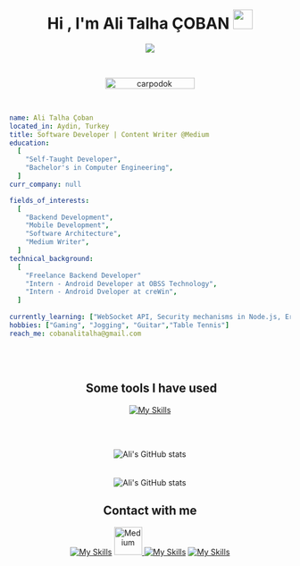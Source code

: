<h1 align="center">Hi , I'm Ali Talha ÇOBAN <img src="https://media.giphy.com/media/hvRJCLFzcasrR4ia7z/giphy.gif" width="35"></h1>

<p align="center">
  <a href="https://github.com/DenverCoder1/readme-typing-svg"><img src="https://readme-typing-svg.herokuapp.com?font=Time+New+Roman&color=%23C8BE25&size=25&center=true&vCenter=true&width=600&height=100&lines=Software+Developer;Computer+Engineer;Open+to+work+:);Content+Writer+@Medium;Always+learning+new+things"></a>
</p>

<br>

<p align="center"> 
	<img src="https://komarev.com/ghpvc/?username=carpodok&label=Profile%20views&color=0047AB&style=plastic?" alt="carpodok" height=20px, width=160px/> 
</p>

<br>

```yaml
name: Ali Talha Çoban
located_in: Aydin, Turkey
title: Software Developer | Content Writer @Medium
education:
  [
    "Self-Taught Developer",
    "Bachelor's in Computer Engineering",
  ]
curr_company: null

fields_of_interests:
  [
    "Backend Development",
    "Mobile Development",
    "Software Architecture",
    "Medium Writer",
  ]
technical_background:
  [
    "Freelance Backend Developer"
    "Intern - Android Developer at OBSS Technology",
    "Intern - Android Dveloper at creWin",
  ]
  
currently_learning: ["WebSocket API, Security mechanisms in Node.js, Error Handling and Logging in Node.js"]
hobbies: ["Gaming", "Jogging", "Guitar","Table Tennis"]
reach_me: cobanalitalha@gmail.com
```

<br><br>

<div align="center">
<h2> &nbsp;Some tools I have used</h2>

 [![My Skills](https://skillicons.dev/icons?i=js,nodejs,vscode,mongodb,express,postman,docker,react,ts,gitlab,git,figma,kotlin,androidstudio,java&perline=8)](https://skillicons.dev)
 <!-- <p align="left">
  <div class="contact-icons">
<img src="https://github.com/devicons/devicon/blob/v2.15.1/icons/androidstudio/androidstudio-original.svg" alt="androidstudio"  height="45"/>
<img src="https://github.com/devicons/devicon/blob/v2.15.1/icons/kotlin/kotlin-original.svg" alt="kotlin"  height="45"/>
<img src="https://github.com/carpodok/carpodok/assets/64840495/debf2dd8-e3e0-4c47-a039-1f9d3fe7af54" alt="jetpackcompose"  height="45"/>
<img src="https://github.com/devicons/devicon/blob/v2.15.1/icons/intellij/intellij-original.svg" alt="intellij"  height="45"/>
<img src="https://github.com/devicons/devicon/blob/v2.15.1/icons/java/java-original-wordmark.svg" alt="java"  height="45"/>
<img src="https://github.com/devicons/devicon/blob/v2.15.1/icons/figma/figma-original.svg" alt="figma"  height="45"/>
<img src="https://github.com/devicons/devicon/blob/v2.15.1/icons/flutter/flutter-original.svg" alt="flutter"  height="45"/>
<img src="https://github.com/devicons/devicon/blob/v2.15.1/icons/firebase/firebase-plain-wordmark.svg" alt="firebase"  height="45"/>
<img src="https://github.com/devicons/devicon/blob/v2.15.1/icons/dart/dart-original.svg" alt="dart"  height="45"/>
<img src="https://cdn.jsdelivr.net/gh/devicons/devicon/icons/vscode/vscode-original.svg" alt="vscode"  height="45"/>
 </div>
</p> -->

<br><br>

<img align="center" src="https://github-readme-stats.vercel.app/api?username=carpodok&show_icons=true&theme=transparent&rank_icon=github" alt="Ali's GitHub stats">
<br><br><br>
<img align="center" src="https://github-readme-stats.vercel.app/api/top-langs/?username=carpodok&size_weight=0.5&count_weight=0.5&langs_count=3&theme=transparent&layout=donut-vertical" alt="Ali's GitHub stats">

<div align="center">
  <h2>  Contact with me </h2>

[![My Skills](https://skillicons.dev/icons?i=linkedin)](https://www.linkedin.com/in/alitalhacoban/)
<a href="https://medium.com/@alitalhacoban">
    <img src="https://github.com/gauravghongde/social-icons/blob/master/PNG/Color/Medium.png" alt="Medium" width="50" height="50" >
</a>
[![My Skills](https://skillicons.dev/icons?i=discord)](https://discordapp.com/users/591689318159089671)
[![My Skills](https://skillicons.dev/icons?i=instagram)](https://www.instagram.com/talhalicbn/)


<!--  <div class="contact-icons">
    <a href="https://www.linkedin.com/in/alitalhacoban/">
      <img height="50" src="https://github-production-user-asset-6210df.s3.amazonaws.com/64840495/261714281-3af46c31-315b-41ff-9aff-55e923ac6923.png"/>
    </a>
    <a href="https://alitalhacoban.medium.com/">
      <img height="50" src="https://github-production-user-asset-6210df.s3.amazonaws.com/64840495/261712768-d3a0eed1-1d78-4f48-9f77-40956f91886b.png"/>
    </a>
    <a href="https://www.instagram.com/talhalicbn/">
      <img height="50" src="https://user-images.githubusercontent.com/46517096/166974368-9798f39f-1f46-499c-b14e-81f0a3f83a06.png"/>
    </a>
    <a href="https://discordapp.com/users/7869/">
      <img height="50" src="https://github-production-user-asset-6210df.s3.amazonaws.com/64840495/261714580-3f4aa9cd-1191-485a-bb56-bf163dfded2c.png"/>
    </a>
	   <a href="https://play.google.com/store/apps/details?id=com.alitalhacoban.dutchtreat">
      <img height="50" src="https://github-production-user-asset-6210df.s3.amazonaws.com/64840495/282727638-18a346da-3935-4da5-9d72-e0e9d7e1d6b5.png"/>
    </a>
  </div>
</div>
-->

<!---
[![Anurag's GitHub stats](https://github-readme-stats.vercel.app/api?username=carpodok&show_icons=true&theme=transparent&rank_icon=github)](https://github.com/carpodok/github-readme-stats) 
[![Top Langs](https://github-readme-stats.vercel.app/api/top-langs/?username=carpodok&size_weight=0.5&count_weight=0.5&langs_count=3&theme=transparent&layout=donut)](https://github.com/carpodok/github-readme-stats)

-->
